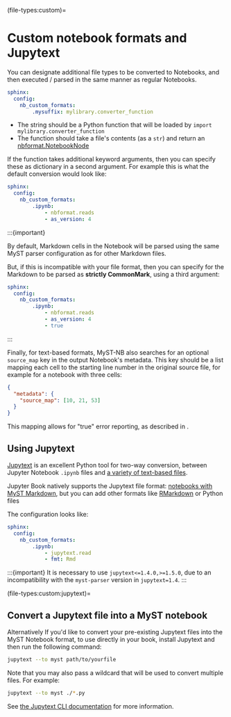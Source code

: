 (file-types:custom)=
# Custom notebook formats and Jupytext

You can designate additional file types to be converted to Notebooks, and then executed / parsed in the same manner as regular Notebooks.

```yaml
sphinx:
  config:
    nb_custom_formats:
        .mysuffix: mylibrary.converter_function
```

- The string should be a Python function that will be loaded by `import mylibrary.converter_function`
- The function should take a file's contents (as a `str`) and return an [nbformat.NotebookNode](nbformat:api)

If the function takes additional keyword arguments, then you can specify these as dictionary in a second argument.
For example this is what the default conversion would look like:

```yaml
sphinx:
  config:
    nb_custom_formats:
        .ipynb:
            - nbformat.reads
            - as_version: 4
```

:::{important}

By default, Markdown cells in the Notebook will be parsed using the same MyST parser configuration as for other Markdown files.

But, if this is incompatible with your file format, then you can specify for the Markdown to be parsed as **strictly CommonMark**, using a third argument:

```yaml
sphinx:
  config:
    nb_custom_formats:
        .ipynb:
            - nbformat.reads
            - as_version: 4
            - true
```

:::

Finally, for text-based formats, MyST-NB also searches for an optional `source_map` key in the output Notebook's metadata.
This key should be a list mapping each cell to the starting line number in the original source file, for example for a notebook with three cells:

```json
{
  "metadata": {
    "source_map": [10, 21, 53]
  }
}
```

This mapping allows for "true" error reporting, as described in [](myst-nb:start/error-reporting).

## Using Jupytext

[Jupytext](https://jupytext.readthedocs.io/en/latest/) is an excellent Python tool for two-way conversion,
between Jupyter Notebook `.ipynb` files and
[a variety of text-based files](https://jupytext.readthedocs.io/en/latest/formats.html).

Jupyter Book natively supports the Jupytext file format: [notebooks with MyST Markdown](./myst-notebooks.md), but you can add other formats like [RMarkdown](https://rmarkdown.rstudio.com/) or Python files

The configuration looks like:

```yaml
sphinx:
  config:
    nb_custom_formats:
        .ipynb:
            - jupytext.read
            - fmt: Rmd
```

:::{important}
It is necessary to use `jupytext<=1.4.0,>=1.5.0`, due to an incompatibility with the `myst-parser` version in `jupytext=1.4`.
:::

(file-types:custom:jupytext)=
## Convert a Jupytext file into a MyST notebook

Alternatively If you'd like to convert your pre-existing Jupytext files into the MyST Notebook format,
to use directly in your book, install Jupytext and then run the following command:

```bash
jupytext --to myst path/to/yourfile
```

Note that you may also pass a wildcard that will be used to convert multiple
files. For example:

```bash
jupytext --to myst ./*.py
```

See [the Jupytext CLI documentation](https://jupytext.readthedocs.io/en/latest/using-cli.html) for more information.
